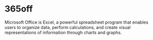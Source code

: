 # 365off
Microsoft Office is Excel, a powerful spreadsheet program that enables users to organize data, perform calculations, and create visual representations of information through charts and graphs.
